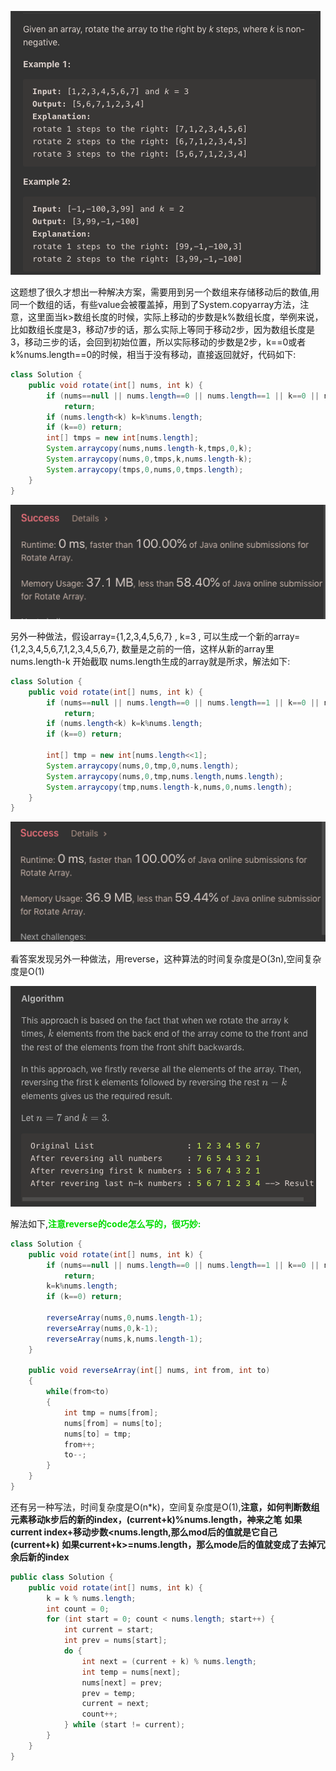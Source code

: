 ![GitHub Logo](/image/189.1.png)

这题想了很久才想出一种解决方案，需要用到另一个数组来存储移动后的数值,用同一个数组的话，有些value会被覆盖掉，用到了System.copyarray方法，注意，这里面当k>数组长度的时候，实际上移动的步数是k%数组长度，举例来说，比如数组长度是3，移动7步的话，那么实际上等同于移动2步，因为数组长度是3，移动三步的话，会回到初始位置，所以实际移动的步数是2步，k==0或者k%nums.length==0的时候，相当于没有移动，直接返回就好，代码如下:

```java
class Solution {
    public void rotate(int[] nums, int k) {
        if (nums==null || nums.length==0 || nums.length==1 || k==0 || nums.length==k) 
            return;
        if (nums.length<k) k=k%nums.length;
        if (k==0) return;
        int[] tmps = new int[nums.length];
        System.arraycopy(nums,nums.length-k,tmps,0,k);
        System.arraycopy(nums,0,tmps,k,nums.length-k);
        System.arraycopy(tmps,0,nums,0,tmps.length);          
    }
}
```

![GitHub Logo](/image/189.png)


另外一种做法，假设array={1,2,3,4,5,6,7} , k=3 , 可以生成一个新的array={1,2,3,4,5,6,7,1,2,3,4,5,6,7}, 数量是之前的一倍，这样从新的array里nums.length-k 开始截取 nums.length生成的array就是所求，解法如下:

```java
class Solution {
    public void rotate(int[] nums, int k) {
        if (nums==null || nums.length==0 || nums.length==1 || k==0 || nums.length==k) 
            return;
        if (nums.length<k) k=k%nums.length;
        if (k==0) return;
        
        int[] tmp = new int[nums.length<<1];
        System.arraycopy(nums,0,tmp,0,nums.length);
        System.arraycopy(nums,0,tmp,nums.length,nums.length);
        System.arraycopy(tmp,nums.length-k,nums,0,nums.length);
    }    
}
```

![GitHub Logo](/image/189.2.png)

看答案发现另外一种做法，用reverse，这种算法的时间复杂度是O(3n),空间复杂度是O(1)

![GitHub Logo](/image/189.3.png)

解法如下,<font color="#00dd00">**注意reverse的code怎么写的，很巧妙:**</font>

```java
class Solution {
    public void rotate(int[] nums, int k) {
        if (nums==null || nums.length==0 || nums.length==1 || k==0 || nums.length==k) 
            return;
        k=k%nums.length;
        if (k==0) return;
        
        reverseArray(nums,0,nums.length-1);
        reverseArray(nums,0,k-1);
        reverseArray(nums,k,nums.length-1);
    }
    
    public void reverseArray(int[] nums, int from, int to)
    {        
        while(from<to)
        {
            int tmp = nums[from];
            nums[from] = nums[to];
            nums[to] = tmp;
            from++;
            to--;
        }
    }
}
```

还有另一种写法，时间复杂度是O(n*k)，空间复杂度是O(1),**注意，如何判断数组元素移动k步后的新的index，(current+k)%nums.length，神来之笔**
    **如果current index+移动步数<nums.length,那么mod后的值就是它自己(current+k)**
    **如果current+k>=nums.length，那么mode后的值就变成了去掉冗余后新的index**

```java
public class Solution {
    public void rotate(int[] nums, int k) {
        k = k % nums.length;
        int count = 0;
        for (int start = 0; count < nums.length; start++) {
            int current = start;
            int prev = nums[start];
            do {
                int next = (current + k) % nums.length;
                int temp = nums[next];
                nums[next] = prev;
                prev = temp;
                current = next;
                count++;
            } while (start != current);
        }
    }
}
``` 
